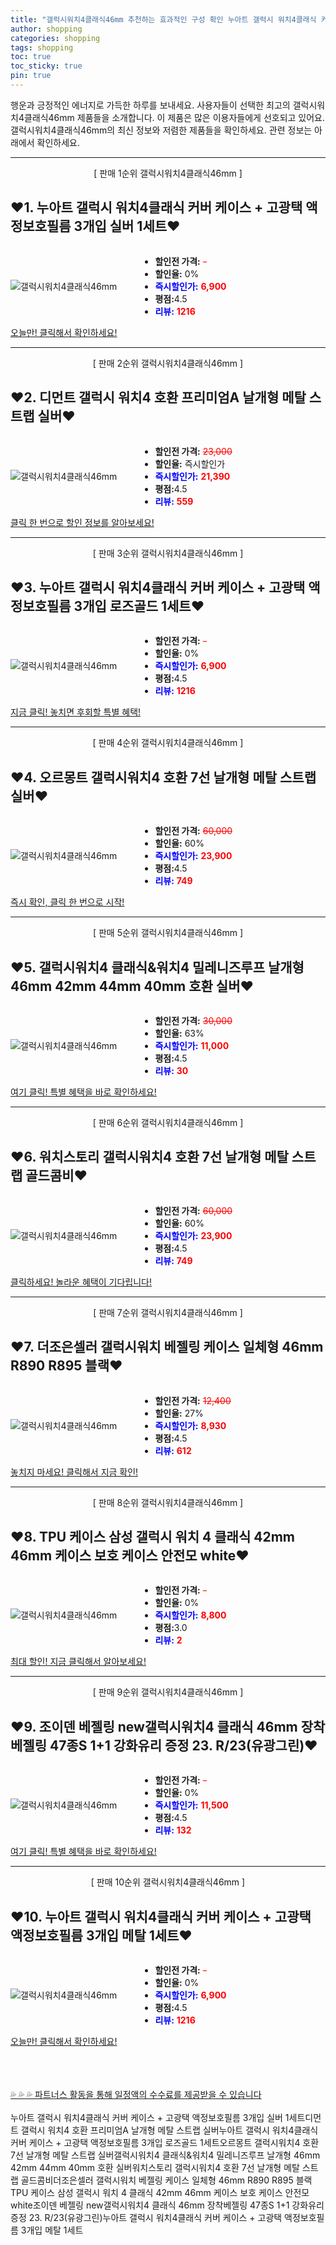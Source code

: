 ```yaml
---
title: "갤럭시워치4클래식46mm 추천하는 효과적인 구성 확인 누아트 갤럭시 워치4클래식 커버 케이스"
author: shopping
categories: shopping
tags: shopping
toc: true
toc_sticky: true
pin: true
---
```

행운과 긍정적인 에너지로 가득한 하루를 보내세요. 사용자들이 선택한 최고의 갤럭시워치4클래식46mm 제품들을 소개합니다. 이 제품은 많은 이용자들에게 선호되고 있어요. 갤럭시워치4클래식46mm의 최신 정보와 저렴한 제품들을 확인하세요. 관련 정보는 아래에서 확인하세요.

---
<p class="toplist" style="margin: 0 auto; display: block; width: fit-content;">[ 판매 1순위 갤럭시워치4클래식46mm ]</p>

<h2><strong>❤️1. 누아트 갤럭시 워치4클래식 커버 케이스 + 고광택 액정보호필름 3개입 실버 1세트❤️</strong></h2>

<div style="display: flex; align-items: center;">
    <div style="flex: 0.4;">
        <img src="https://thumbnail8.coupangcdn.com/thumbnails/remote/230x230ex/image/retail/images/7616756245963010-baeaed30-7ea0-491f-8bbd-6a9c071434e8.jpg" alt="갤럭시워치4클래식46mm" style="max-width: 100%;">
    </div>
    <div style="flex: 0.6; margin-left: 10px;">
        <ul>
            <li><strong>할인전 가격:</strong> <del style="color: red;">-</del></li>
            <li><strong>할인율:</strong> 0%</li>
            <li><span style='color:blue'><strong>즉시할인가:</strong></span> <span style='color:red'><strong>6,900</strong></span></li>
            <li><strong>평점:</strong>4.5</li>
            <li><span style='color:blue'><strong>리뷰:</strong></span> <span style='color:red'><strong>1216</strong></span></li>
        </ul>
    </div>
</div>
<div class="center">
    <a href="https://William4Davisa.github.io?lptag=AF9450613&subid=githubio&pageKey=6120578181&traceid=V0-153&itemId=11599146671&vendorItemId=78873923034" class="myButton">
        오늘만! 클릭해서 확인하세요!
    </a>
</div>


---
<p class="toplist" style="margin: 0 auto; display: block; width: fit-content;">[ 판매 2순위 갤럭시워치4클래식46mm ]</p>

<h2><strong>❤️2. 디먼트 갤럭시 워치4 호환 프리미엄A 날개형 메탈 스트랩 실버❤️</strong></h2>

<div style="display: flex; align-items: center;">
    <div style="flex: 0.4;">
        <img src="https://thumbnail6.coupangcdn.com/thumbnails/remote/230x230ex/image/retail/images/2022/01/11/13/2/b1892d94-f631-4eb5-adcf-6de79c627115.jpg" alt="갤럭시워치4클래식46mm" style="max-width: 100%;">
    </div>
    <div style="flex: 0.6; margin-left: 10px;">
        <ul>
            <li><strong>할인전 가격:</strong> <del style="color: red;">23,000</del></li>
            <li><strong>할인율:</strong> 즉시할인가</li>
            <li><span style='color:blue'><strong>즉시할인가:</strong></span> <span style='color:red'><strong>21,390</strong></span></li>
            <li><strong>평점:</strong>4.5</li>
            <li><span style='color:blue'><strong>리뷰:</strong></span> <span style='color:red'><strong>559</strong></span></li>
        </ul>
    </div>
</div>
<div class="center">
    <a href="https://William4Davisa.github.io?lptag=AF9450613&subid=githubio&pageKey=6281492044&traceid=V0-153&itemId=12901106889&vendorItemId=80166075858" class="myButton">
        클릭 한 번으로 할인 정보를 알아보세요!
    </a>
</div>


---
<p class="toplist" style="margin: 0 auto; display: block; width: fit-content;">[ 판매 3순위 갤럭시워치4클래식46mm ]</p>

<h2><strong>❤️3. 누아트 갤럭시 워치4클래식 커버 케이스 + 고광택 액정보호필름 3개입 로즈골드 1세트❤️</strong></h2>

<div style="display: flex; align-items: center;">
    <div style="flex: 0.4;">
        <img src="https://thumbnail9.coupangcdn.com/thumbnails/remote/230x230ex/image/retail/images/7616755818936736-f9de5733-d758-49cb-89ff-7131eabd6a89.jpg" alt="갤럭시워치4클래식46mm" style="max-width: 100%;">
    </div>
    <div style="flex: 0.6; margin-left: 10px;">
        <ul>
            <li><strong>할인전 가격:</strong> <del style="color: red;">-</del></li>
            <li><strong>할인율:</strong> 0%</li>
            <li><span style='color:blue'><strong>즉시할인가:</strong></span> <span style='color:red'><strong>6,900</strong></span></li>
            <li><strong>평점:</strong>4.5</li>
            <li><span style='color:blue'><strong>리뷰:</strong></span> <span style='color:red'><strong>1216</strong></span></li>
        </ul>
    </div>
</div>
<div class="center">
    <a href="https://William4Davisa.github.io?lptag=AF9450613&subid=githubio&pageKey=6120578181&traceid=V0-153&itemId=11599146677&vendorItemId=78873923098" class="myButton">
        지금 클릭! 놓치면 후회할 특별 혜택!
    </a>
</div>


---
<p class="toplist" style="margin: 0 auto; display: block; width: fit-content;">[ 판매 4순위 갤럭시워치4클래식46mm ]</p>

<h2><strong>❤️4. 오르몽트 갤럭시워치4 호환 7선 날개형 메탈 스트랩 실버❤️</strong></h2>

<div style="display: flex; align-items: center;">
    <div style="flex: 0.4;">
        <img src="https://thumbnail6.coupangcdn.com/thumbnails/remote/230x230ex/image/vendor_inventory/ff96/a2f1128e803b85e9ed30eaaa0c2d5cb9d095381673c30193e241f4f0c911.jpg" alt="갤럭시워치4클래식46mm" style="max-width: 100%;">
    </div>
    <div style="flex: 0.6; margin-left: 10px;">
        <ul>
            <li><strong>할인전 가격:</strong> <del style="color: red;">60,000</del></li>
            <li><strong>할인율:</strong> 60%</li>
            <li><span style='color:blue'><strong>즉시할인가:</strong></span> <span style='color:red'><strong>23,900</strong></span></li>
            <li><strong>평점:</strong>4.5</li>
            <li><span style='color:blue'><strong>리뷰:</strong></span> <span style='color:red'><strong>749</strong></span></li>
        </ul>
    </div>
</div>
<div class="center">
    <a href="https://William4Davisa.github.io?lptag=AF9450613&subid=githubio&pageKey=6669604230&traceid=V0-153&itemId=15339952779&vendorItemId=82560214912" class="myButton">
        즉시 확인, 클릭 한 번으로 시작!
    </a>
</div>


---
<p class="toplist" style="margin: 0 auto; display: block; width: fit-content;">[ 판매 5순위 갤럭시워치4클래식46mm ]</p>

<h2><strong>❤️5. 갤럭시워치4 클래식&워치4 밀레니즈루프 날개형 46mm 42mm 44mm 40mm 호환 실버❤️</strong></h2>

<div style="display: flex; align-items: center;">
    <div style="flex: 0.4;">
        <img src="https://thumbnail6.coupangcdn.com/thumbnails/remote/230x230ex/image/vendor_inventory/75b3/9398316398f25d4e3c278dcc8e0f0a6d7ce957c0bb1e7edab985dc3616c5.jpg" alt="갤럭시워치4클래식46mm" style="max-width: 100%;">
    </div>
    <div style="flex: 0.6; margin-left: 10px;">
        <ul>
            <li><strong>할인전 가격:</strong> <del style="color: red;">30,000</del></li>
            <li><strong>할인율:</strong> 63%</li>
            <li><span style='color:blue'><strong>즉시할인가:</strong></span> <span style='color:red'><strong>11,000</strong></span></li>
            <li><strong>평점:</strong>4.5</li>
            <li><span style='color:blue'><strong>리뷰:</strong></span> <span style='color:red'><strong>30</strong></span></li>
        </ul>
    </div>
</div>
<div class="center">
    <a href="https://William4Davisa.github.io?lptag=AF9450613&subid=githubio&pageKey=6688011445&traceid=V0-153&itemId=15445709371&vendorItemId=82665324328" class="myButton">
        여기 클릭! 특별 혜택을 바로 확인하세요!
    </a>
</div>


---
<p class="toplist" style="margin: 0 auto; display: block; width: fit-content;">[ 판매 6순위 갤럭시워치4클래식46mm ]</p>

<h2><strong>❤️6. 워치스토리 갤럭시워치4 호환 7선 날개형 메탈 스트랩 골드콤비❤️</strong></h2>

<div style="display: flex; align-items: center;">
    <div style="flex: 0.4;">
        <img src="https://thumbnail9.coupangcdn.com/thumbnails/remote/230x230ex/image/vendor_inventory/d701/cd805cd347afef83f08c9cc5eaecf389d1a80218b474a7a5e22e97744ee5.jpg" alt="갤럭시워치4클래식46mm" style="max-width: 100%;">
    </div>
    <div style="flex: 0.6; margin-left: 10px;">
        <ul>
            <li><strong>할인전 가격:</strong> <del style="color: red;">60,000</del></li>
            <li><strong>할인율:</strong> 60%</li>
            <li><span style='color:blue'><strong>즉시할인가:</strong></span> <span style='color:red'><strong>23,900</strong></span></li>
            <li><strong>평점:</strong>4.5</li>
            <li><span style='color:blue'><strong>리뷰:</strong></span> <span style='color:red'><strong>749</strong></span></li>
        </ul>
    </div>
</div>
<div class="center">
    <a href="https://William4Davisa.github.io?lptag=AF9450613&subid=githubio&pageKey=6669604230&traceid=V0-153&itemId=15339952781&vendorItemId=82560214931" class="myButton">
        클릭하세요! 놀라운 혜택이 기다립니다!
    </a>
</div>


---
<p class="toplist" style="margin: 0 auto; display: block; width: fit-content;">[ 판매 7순위 갤럭시워치4클래식46mm ]</p>

<h2><strong>❤️7. 더조은셀러 갤럭시워치 베젤링 케이스 일체형 46mm R890 R895 블랙❤️</strong></h2>

<div style="display: flex; align-items: center;">
    <div style="flex: 0.4;">
        <img src="https://thumbnail7.coupangcdn.com/thumbnails/remote/230x230ex/image/rs_quotation_api/ja8tzoax/477db8ff1f6e492c9d892dc46dbaeeeb.jpg" alt="갤럭시워치4클래식46mm" style="max-width: 100%;">
    </div>
    <div style="flex: 0.6; margin-left: 10px;">
        <ul>
            <li><strong>할인전 가격:</strong> <del style="color: red;">12,400</del></li>
            <li><strong>할인율:</strong> 27%</li>
            <li><span style='color:blue'><strong>즉시할인가:</strong></span> <span style='color:red'><strong>8,930</strong></span></li>
            <li><strong>평점:</strong>4.5</li>
            <li><span style='color:blue'><strong>리뷰:</strong></span> <span style='color:red'><strong>612</strong></span></li>
        </ul>
    </div>
</div>
<div class="center">
    <a href="https://William4Davisa.github.io?lptag=AF9450613&subid=githubio&pageKey=6045549365&traceid=V0-153&itemId=11065890927&vendorItemId=79675524738" class="myButton">
        놓치지 마세요! 클릭해서 지금 확인!
    </a>
</div>


---
<p class="toplist" style="margin: 0 auto; display: block; width: fit-content;">[ 판매 8순위 갤럭시워치4클래식46mm ]</p>

<h2><strong>❤️8. TPU 케이스 삼성 갤럭시 워치 4 클래식 42mm 46mm 케이스 보호 케이스 안전모 white❤️</strong></h2>

<div style="display: flex; align-items: center;">
    <div style="flex: 0.4;">
        <img src="https://thumbnail6.coupangcdn.com/thumbnails/remote/230x230ex/image/vendor_inventory/6173/c6232ba466cd562047cfbf9f780fd479e580dea6d27db8eedf260591cd07.jpg" alt="갤럭시워치4클래식46mm" style="max-width: 100%;">
    </div>
    <div style="flex: 0.6; margin-left: 10px;">
        <ul>
            <li><strong>할인전 가격:</strong> <del style="color: red;">-</del></li>
            <li><strong>할인율:</strong> 0%</li>
            <li><span style='color:blue'><strong>즉시할인가:</strong></span> <span style='color:red'><strong>8,800</strong></span></li>
            <li><strong>평점:</strong>3.0</li>
            <li><span style='color:blue'><strong>리뷰:</strong></span> <span style='color:red'><strong>2</strong></span></li>
        </ul>
    </div>
</div>
<div class="center">
    <a href="https://William4Davisa.github.io?lptag=AF9450613&subid=githubio&pageKey=7553404854&traceid=V0-153&itemId=19883750138&vendorItemId=86984196865" class="myButton">
        최대 할인! 지금 클릭해서 알아보세요!
    </a>
</div>


---
<p class="toplist" style="margin: 0 auto; display: block; width: fit-content;">[ 판매 9순위 갤럭시워치4클래식46mm ]</p>

<h2><strong>❤️9. 조이덴 베젤링 new갤럭시워치4 클래식 46mm 장착베젤링 47종S 1+1 강화유리 증정 23. R/23(유광그린)❤️</strong></h2>

<div style="display: flex; align-items: center;">
    <div style="flex: 0.4;">
        <img src="https://thumbnail7.coupangcdn.com/thumbnails/remote/230x230ex/image/vendor_inventory/89f4/7114bac89ed4a1976a1f515bba6e509080ba8c8699b4a3486c0db0bf90e1.jpg" alt="갤럭시워치4클래식46mm" style="max-width: 100%;">
    </div>
    <div style="flex: 0.6; margin-left: 10px;">
        <ul>
            <li><strong>할인전 가격:</strong> <del style="color: red;">-</del></li>
            <li><strong>할인율:</strong> 0%</li>
            <li><span style='color:blue'><strong>즉시할인가:</strong></span> <span style='color:red'><strong>11,500</strong></span></li>
            <li><strong>평점:</strong>4.5</li>
            <li><span style='color:blue'><strong>리뷰:</strong></span> <span style='color:red'><strong>132</strong></span></li>
        </ul>
    </div>
</div>
<div class="center">
    <a href="https://William4Davisa.github.io?lptag=AF9450613&subid=githubio&pageKey=5614220143&traceid=V0-153&itemId=9080170343&vendorItemId=76366429260" class="myButton">
        여기 클릭! 특별 혜택을 바로 확인하세요!
    </a>
</div>


---
<p class="toplist" style="margin: 0 auto; display: block; width: fit-content;">[ 판매 10순위 갤럭시워치4클래식46mm ]</p>

<h2><strong>❤️10. 누아트 갤럭시 워치4클래식 커버 케이스 + 고광택 액정보호필름 3개입 메탈 1세트❤️</strong></h2>

<div style="display: flex; align-items: center;">
    <div style="flex: 0.4;">
        <img src="https://thumbnail8.coupangcdn.com/thumbnails/remote/230x230ex/image/retail/images/7616755918087562-c118dec3-b1c4-4d50-b72c-fafb1f1134ae.jpg" alt="갤럭시워치4클래식46mm" style="max-width: 100%;">
    </div>
    <div style="flex: 0.6; margin-left: 10px;">
        <ul>
            <li><strong>할인전 가격:</strong> <del style="color: red;">-</del></li>
            <li><strong>할인율:</strong> 0%</li>
            <li><span style='color:blue'><strong>즉시할인가:</strong></span> <span style='color:red'><strong>6,900</strong></span></li>
            <li><strong>평점:</strong>4.5</li>
            <li><span style='color:blue'><strong>리뷰:</strong></span> <span style='color:red'><strong>1216</strong></span></li>
        </ul>
    </div>
</div>
<div class="center">
    <a href="https://William4Davisa.github.io?lptag=AF9450613&subid=githubio&pageKey=6120578181&traceid=V0-153&itemId=11599146681&vendorItemId=78873923122" class="myButton">
        오늘만! 클릭해서 확인하세요!
    </a>
</div>

<br><br><br>[💦 💦 💦 파트너스 활동을 통해 일정액의 수수료를 제공받을 수 있습니다](https://link.coupang.com/a/bcpT2c)<br><br>누아트 갤럭시 워치4클래식 커버 케이스 + 고광택 액정보호필름 3개입 실버 1세트디먼트 갤럭시 워치4 호환 프리미엄A 날개형 메탈 스트랩 실버누아트 갤럭시 워치4클래식 커버 케이스 + 고광택 액정보호필름 3개입 로즈골드 1세트오르몽트 갤럭시워치4 호환 7선 날개형 메탈 스트랩 실버갤럭시워치4 클래식&워치4 밀레니즈루프 날개형 46mm 42mm 44mm 40mm 호환 실버워치스토리 갤럭시워치4 호환 7선 날개형 메탈 스트랩 골드콤비더조은셀러 갤럭시워치 베젤링 케이스 일체형 46mm R890 R895 블랙TPU 케이스 삼성 갤럭시 워치 4 클래식 42mm 46mm 케이스 보호 케이스 안전모 white조이덴 베젤링 new갤럭시워치4 클래식 46mm 장착베젤링 47종S 1+1 강화유리 증정 23. R/23(유광그린)누아트 갤럭시 워치4클래식 커버 케이스 + 고광택 액정보호필름 3개입 메탈 1세트